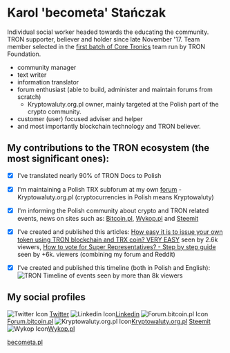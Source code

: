 # Karol 'becometa' Stańczak
Individual social worker headed towards the educating the community.
TRON supporter, believer and holder since late November '17. 
Team member selected in the [first batch of Core Tronics](https://medium.com/tron-foundation/first-batch-of-core-tronics-lists-b458cdeaeefc) team run by TRON Foundation. 

* community manager
* text writer
* information translator
* forum enthusiast (able to build, administer and maintain forums from scratch)
  * Kryptowaluty.org.pl owner, mainly targeted at the Polish part of the crypto community.
* customer (user) focused adviser and helper
* and most importantly blockchain technology and TRON believer.

## My contributions to the TRON ecosystem (the most significant ones):
- [x] I've translated nearly 90% of TRON Docs to Polish
- [x] I'm maintaining a Polish TRX subforum at my own [forum](https://kryptowaluty.org.pl/trx/) - Kryptowaluty.org.pl (cryptocurrencies in Polish means Kryptowaluty)
- [x] I'm informing the Polish community about crypto and TRON related events, news on sites such as: [Bitcoin.pl](https://forum.bitcoin.pl/memberlist.php?mode=viewprofile&u=29263), [Wykop.pl](https://www.wykop.pl/ludzie/BeCometA/) and [Steemit](https://steemit.com/@becometa)
- [x] I've created and published this articles: [How easy it is to issue your own token using TRON blockchain and TRX coin? VERY EASY](https://www.reddit.com/r/Tronix/comments/8tbysm/how_easy_it_is_to_issue_your_own_token_using_tron/) seen by 2.6k viewers, [How to vote for Super Representatives? - Step by step guide](https://kryptowaluty.org.pl/english-corner/how-to-vote-for-super-representatives/) seen by +6k. viewers (combining my forum and Reddit)
- [x] I've created and published this timeline (both in Polish and English): ![TRON Timeline of events](https://kryptowaluty.org.pl/pic/poradnik/tron-trx-june-2018-kryptowaluty-org-pl-x2half.png) seen by more than 8k viewers


## My social profiles
![Twitter Icon](https://kryptowaluty.org.pl/pic/trx/sr/twit.png) [Twitter](https://twitter.com/becometa)
![Linkedin Icon](https://kryptowaluty.org.pl/pic/trx/sr/linkedin.png)[Linkedin](https://www.linkedin.com/in/karol-stanczak/)
![Forum.bitcoin.pl Icon](https://kryptowaluty.org.pl/pic/trx/sr/forumbitcoinpl.png)[Forum.bitcoin.pl](https://forum.bitcoin.pl/memberlist.php?mode=viewprofile&u=29263)
![Kryptowaluty.org.pl Icon](https://kryptowaluty.org.pl/pic/trx/sr/kryptowalutyorgpl.png)[Kryptowaluty.org.pl](https://kryptowaluty.org.pl/profile/becometa/)
[Steemit](https://steemit.com/@becometa/)
![Wykop Icon](https://kryptowaluty.org.pl/pic/trx/sr/wykop.png)[Wykop.pl](https://www.wykop.pl/ludzie/BeCometA/)

[becometa.pl](http://becometa.pl)

